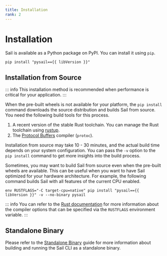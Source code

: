```yaml
---
title: Installation
rank: 2
---
```


# Installation

Sail is available as a Python package on PyPI. You can install it using `pip`.

```bash-vue
pip install "pysail=={{ libVersion }}"
```

## Installation from Source

::: info
This installation method is recommended when performance is critical for your application.
:::

When the pre-built wheels is not available for your platform, the `pip install` command downloads the source distribution
and builds Sail from source. You need the following build tools for this process.

1. A recent version of the stable Rust toolchain. You can manage the Rust toolchain using [rustup](https://rustup.rs/).
2. The [Protocol Buffers](https://protobuf.dev/) compiler (`protoc`).

Installation from source may take 10 - 30 minutes, and the actual build time depends on your system configuration.
You can pass the `-v` option to the `pip install` command to get more insights into the build process.

Sometimes, you may want to build Sail from source even when the pre-built wheels are available.
This can be useful when you want to have Sail optimized for your hardware architecture.
For example, the following command builds Sail with all features of the current CPU enabled.

```bash-vue
env RUSTFLAGS="-C target-cpu=native" pip install "pysail=={{ libVersion }}" -v --no-binary pysail
```

::: info
You can refer to the [Rust documentation](https://doc.rust-lang.org/rustc/codegen-options/index.html)
for more information about the compiler options that can be specified via the `RUSTFLAGS` environment variable.
:::

## Standalone Binary

Please refer to the [Standalone Binary](/development/recipes/standalone-binary) guide for more information about building and running the Sail CLI as a standalone binary.

<script setup>
import { useData } from "vitepress";
import { computed } from "vue";

const { site } = useData();

const libVersion = computed(() => site.value.contentProps?.libVersion);
</script>
